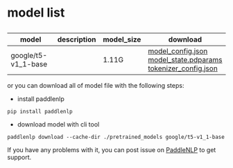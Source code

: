 #  model list

##  

| model  | description | model_size  | download         |
| --- | --- | --- | --- |
|google/t5-v1_1-base|  | 1.11G | [model_config.json](https://bj.bcebos.com/paddlenlp/models/community/google/t5-v1_1-base/model_config.json)<br>[model_state.pdparams](https://bj.bcebos.com/paddlenlp/models/community/google/t5-v1_1-base/model_state.pdparams)<br>[tokenizer_config.json](https://bj.bcebos.com/paddlenlp/models/community/google/t5-v1_1-base/tokenizer_config.json) |

or you can download all of model file with the following steps:

* install paddlenlp

```shell
pip install paddlenlp
```

* download model with cli tool

```shell
paddlenlp download --cache-dir ./pretrained_models google/t5-v1_1-base
```

If you have any problems with it, you can post issue on [PaddleNLP](https://github.com/PaddlePaddle/PaddleNLP) to get support.
